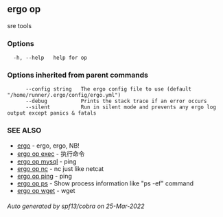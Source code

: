 ## ergo op

sre tools

### Options

```
  -h, --help   help for op
```

### Options inherited from parent commands

```
      --config string   The ergo config file to use (default "/home/runner/.ergo/config/ergo.yml")
      --debug           Prints the stack trace if an error occurs
      --silent          Run in silent mode and prevents any ergo log output except panics & fatals
```

### SEE ALSO

* [ergo](ergo.md)	 - ergo, ergo, NB!
* [ergo op exec](ergo_op_exec.md)	 - 执行命令
* [ergo op mysql](ergo_op_mysql.md)	 - ping
* [ergo op nc](ergo_op_nc.md)	 - nc just like netcat
* [ergo op ping](ergo_op_ping.md)	 - ping
* [ergo op ps](ergo_op_ps.md)	 - Show process information like "ps -ef" command
* [ergo op wget](ergo_op_wget.md)	 - wget

###### Auto generated by spf13/cobra on 25-Mar-2022
